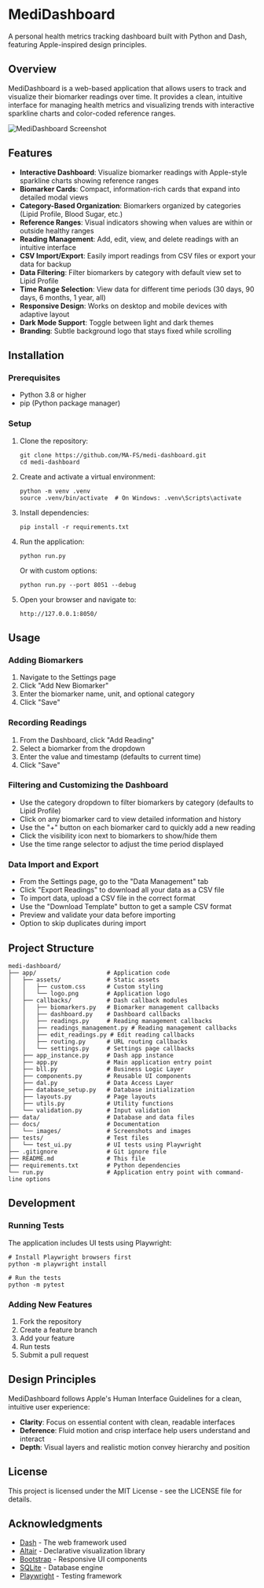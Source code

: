 # MediDashboard

A personal health metrics tracking dashboard built with Python and Dash, featuring Apple-inspired design principles.

## Overview

MediDashboard is a web-based application that allows users to track and visualize their biomarker readings over time. It provides a clean, intuitive interface for managing health metrics and visualizing trends with interactive sparkline charts and color-coded reference ranges.

![MediDashboard Screenshot](docs/images/dashboard_screenshot.png)

## Features

- **Interactive Dashboard**: Visualize biomarker readings with Apple-style sparkline charts showing reference ranges
- **Biomarker Cards**: Compact, information-rich cards that expand into detailed modal views
- **Category-Based Organization**: Biomarkers organized by categories (Lipid Profile, Blood Sugar, etc.)
- **Reference Ranges**: Visual indicators showing when values are within or outside healthy ranges
- **Reading Management**: Add, edit, view, and delete readings with an intuitive interface
- **CSV Import/Export**: Easily import readings from CSV files or export your data for backup
- **Data Filtering**: Filter biomarkers by category with default view set to Lipid Profile
- **Time Range Selection**: View data for different time periods (30 days, 90 days, 6 months, 1 year, all)
- **Responsive Design**: Works on desktop and mobile devices with adaptive layout
- **Dark Mode Support**: Toggle between light and dark themes
- **Branding**: Subtle background logo that stays fixed while scrolling

## Installation

### Prerequisites

- Python 3.8 or higher
- pip (Python package manager)

### Setup

1. Clone the repository:
   ```
   git clone https://github.com/MA-FS/medi-dashboard.git
   cd medi-dashboard
   ```

2. Create and activate a virtual environment:
   ```
   python -m venv .venv
   source .venv/bin/activate  # On Windows: .venv\Scripts\activate
   ```

3. Install dependencies:
   ```
   pip install -r requirements.txt
   ```

4. Run the application:
   ```
   python run.py
   ```

   Or with custom options:
   ```
   python run.py --port 8051 --debug
   ```

5. Open your browser and navigate to:
   ```
   http://127.0.0.1:8050/
   ```


## Usage

### Adding Biomarkers

1. Navigate to the Settings page
2. Click "Add New Biomarker"
3. Enter the biomarker name, unit, and optional category
4. Click "Save"

### Recording Readings

1. From the Dashboard, click "Add Reading"
2. Select a biomarker from the dropdown
3. Enter the value and timestamp (defaults to current time)
4. Click "Save"

### Filtering and Customizing the Dashboard

- Use the category dropdown to filter biomarkers by category (defaults to Lipid Profile)
- Click on any biomarker card to view detailed information and history
- Use the "+" button on each biomarker card to quickly add a new reading
- Click the visibility icon next to biomarkers to show/hide them
- Use the time range selector to adjust the time period displayed

### Data Import and Export

- From the Settings page, go to the "Data Management" tab
- Click "Export Readings" to download all your data as a CSV file
- To import data, upload a CSV file in the correct format
- Use the "Download Template" button to get a sample CSV format
- Preview and validate your data before importing
- Option to skip duplicates during import

## Project Structure

```
medi-dashboard/
├── app/                    # Application code
│   ├── assets/             # Static assets
│   │   ├── custom.css      # Custom styling
│   │   └── logo.png        # Application logo
│   ├── callbacks/          # Dash callback modules
│   │   ├── biomarkers.py   # Biomarker management callbacks
│   │   ├── dashboard.py    # Dashboard callbacks
│   │   ├── readings.py     # Reading management callbacks
│   │   ├── readings_management.py # Reading management callbacks
│   │   ├── edit_readings.py # Edit reading callbacks
│   │   ├── routing.py      # URL routing callbacks
│   │   └── settings.py     # Settings page callbacks
│   ├── app_instance.py     # Dash app instance
│   ├── app.py              # Main application entry point
│   ├── bll.py              # Business Logic Layer
│   ├── components.py       # Reusable UI components
│   ├── dal.py              # Data Access Layer
│   ├── database_setup.py   # Database initialization
│   ├── layouts.py          # Page layouts
│   ├── utils.py            # Utility functions
│   └── validation.py       # Input validation
├── data/                   # Database and data files
├── docs/                   # Documentation
│   └── images/             # Screenshots and images
├── tests/                  # Test files
│   └── test_ui.py          # UI tests using Playwright
├── .gitignore              # Git ignore file
├── README.md               # This file
├── requirements.txt        # Python dependencies
└── run.py                  # Application entry point with command-line options
```

## Development

### Running Tests

The application includes UI tests using Playwright:

```
# Install Playwright browsers first
python -m playwright install

# Run the tests
python -m pytest
```

### Adding New Features

1. Fork the repository
2. Create a feature branch
3. Add your feature
4. Run tests
5. Submit a pull request

## Design Principles

MediDashboard follows Apple's Human Interface Guidelines for a clean, intuitive user experience:

- **Clarity**: Focus on essential content with clean, readable interfaces
- **Deference**: Fluid motion and crisp interface help users understand and interact
- **Depth**: Visual layers and realistic motion convey hierarchy and position

## License

This project is licensed under the MIT License - see the LICENSE file for details.

## Acknowledgments

- [Dash](https://dash.plotly.com/) - The web framework used
- [Altair](https://altair-viz.github.io/) - Declarative visualization library
- [Bootstrap](https://getbootstrap.com/) - Responsive UI components
- [SQLite](https://www.sqlite.org/) - Database engine
- [Playwright](https://playwright.dev/) - Testing framework
